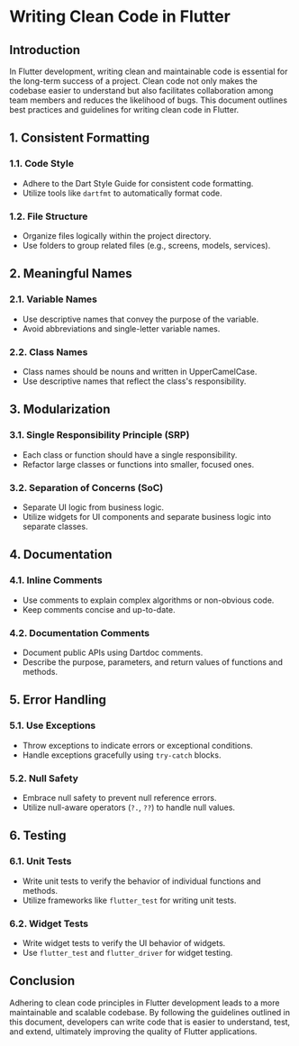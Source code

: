 # Writing Clean Code in Flutter

## Introduction

In Flutter development, writing clean and maintainable code is essential for the long-term success of a project. Clean code not only makes the codebase easier to understand but also facilitates collaboration among team members and reduces the likelihood of bugs. This document outlines best practices and guidelines for writing clean code in Flutter.

## 1. Consistent Formatting

### 1.1. Code Style

- Adhere to the Dart Style Guide for consistent code formatting.
- Utilize tools like `dartfmt` to automatically format code.

### 1.2. File Structure

- Organize files logically within the project directory.
- Use folders to group related files (e.g., screens, models, services).

## 2. Meaningful Names

### 2.1. Variable Names

- Use descriptive names that convey the purpose of the variable.
- Avoid abbreviations and single-letter variable names.

### 2.2. Class Names

- Class names should be nouns and written in UpperCamelCase.
- Use descriptive names that reflect the class's responsibility.

## 3. Modularization

### 3.1. Single Responsibility Principle (SRP)

- Each class or function should have a single responsibility.
- Refactor large classes or functions into smaller, focused ones.

### 3.2. Separation of Concerns (SoC)

- Separate UI logic from business logic.
- Utilize widgets for UI components and separate business logic into separate classes.

## 4. Documentation

### 4.1. Inline Comments

- Use comments to explain complex algorithms or non-obvious code.
- Keep comments concise and up-to-date.

### 4.2. Documentation Comments

- Document public APIs using Dartdoc comments.
- Describe the purpose, parameters, and return values of functions and methods.

## 5. Error Handling

### 5.1. Use Exceptions

- Throw exceptions to indicate errors or exceptional conditions.
- Handle exceptions gracefully using `try-catch` blocks.

### 5.2. Null Safety

- Embrace null safety to prevent null reference errors.
- Utilize null-aware operators (`?.`, `??`) to handle null values.

## 6. Testing

### 6.1. Unit Tests

- Write unit tests to verify the behavior of individual functions and methods.
- Utilize frameworks like `flutter_test` for writing unit tests.

### 6.2. Widget Tests

- Write widget tests to verify the UI behavior of widgets.
- Use `flutter_test` and `flutter_driver` for widget testing.

## Conclusion

Adhering to clean code principles in Flutter development leads to a more maintainable and scalable codebase. By following the guidelines outlined in this document, developers can write code that is easier to understand, test, and extend, ultimately improving the quality of Flutter applications.
